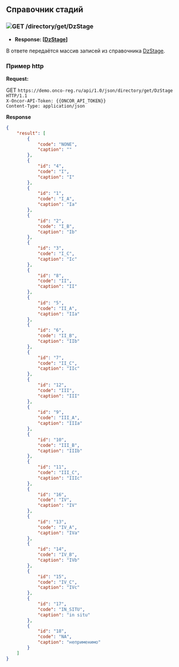 ## Справочник стадий

### ![GET](../../../../img/get.png) /directory/get/DzStage
* **Response: [[DzStage](../../../../types/types.md#com.siams.med.api.DzStage)]**

В ответе передаётся массив записей из справочника [DzStage](../../../../types/types.md#com.siams.med.api.DzStage).

### Пример http
**Request:** 

GET `https://demo.onco-reg.ru/api/1.0/json/directory/get/DzStage HTTP/1.1`  
`X-Oncor-API-Token: {{ONCOR_API_TOKEN}}`  
`Content-Type: application/json`

**Response**


```json
{
    "result": [
        {
            "code": "NONE",
            "caption": ""
        },
        {
            "id": "4",
            "code": "I",
            "caption": "I"
        },
        {
            "id": "1",
            "code": "I_A",
            "caption": "Ia"
        },
        {
            "id": "2",
            "code": "I_B",
            "caption": "Ib"
        },
        {
            "id": "3",
            "code": "I_C",
            "caption": "Ic"
        },
        {
            "id": "8",
            "code": "II",
            "caption": "II"
        },
        {
            "id": "5",
            "code": "II_A",
            "caption": "IIa"
        },
        {
            "id": "6",
            "code": "II_B",
            "caption": "IIb"
        },
        {
            "id": "7",
            "code": "II_C",
            "caption": "IIc"
        },
        {
            "id": "12",
            "code": "III",
            "caption": "III"
        },
        {
            "id": "9",
            "code": "III_A",
            "caption": "IIIa"
        },
        {
            "id": "10",
            "code": "III_B",
            "caption": "IIIb"
        },
        {
            "id": "11",
            "code": "III_C",
            "caption": "IIIc"
        },
        {
            "id": "16",
            "code": "IV",
            "caption": "IV"
        },
        {
            "id": "13",
            "code": "IV_A",
            "caption": "IVa"
        },
        {
            "id": "14",
            "code": "IV_B",
            "caption": "IVb"
        },
        {
            "id": "15",
            "code": "IV_C",
            "caption": "IVc"
        },
        {
            "id": "17",
            "code": "IN_SITU",
            "caption": "in situ"
        },
        {
            "id": "18",
            "code": "NA",
            "caption": "неприменимо"
        }
    ]
}
```
